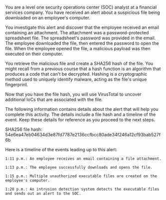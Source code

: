 You are a level one security operations center (SOC) analyst at a financial services company. You have received an alert about a suspicious file being downloaded on an employee's computer.

You investigate this alert and discover that the employee received an email containing an attachment. The attachment was a password-protected spreadsheet file. The spreadsheet's password was provided in the email. The employee downloaded the file, then entered the password to open the file. When the employee opened the file, a malicious payload was then executed on their computer.

You retrieve the malicious file and create a SHA256 hash of the file. You might recall from a previous course that a hash function is an algorithm that produces a code that can't be decrypted. Hashing is a cryptographic method used to uniquely identify malware, acting as the file's unique fingerprint.

Now that you have the file hash, you will use VirusTotal to uncover additional IoCs that are associated with the file.

The following information contains details about the alert that will help you complete this activity. The details include a file hash and a timeline of the event. Keep these details for reference as you proceed to the next steps.

SHA256 file hash: 54e6ea47eb04634d3e87fd7787e2136ccfbcc80ade34f246a12cf93bab527f6b

Here is a timeline of the events leading up to this alert:

    1:11 p.m.: An employee receives an email containing a file attachment.

    1:13 p.m.: The employee successfully downloads and opens the file.

    1:15 p.m.: Multiple unauthorized executable files are created on the employee's computer.

    1:20 p.m.: An intrusion detection system detects the executable files and sends out an alert to the SOC.
